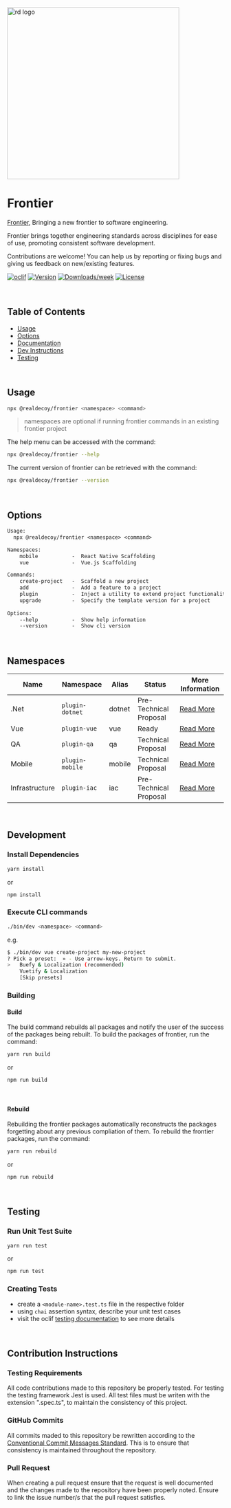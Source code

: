 <p align="left">
  <br/>
  <a href="https://www.realdecoy.com/jamaica/" title="REALDECOY">
    <img width=400px src="https://www.realdecoy.com/wp-content/uploads/2019/02/Realdecoy-logo-transparent.png" alt="rd logo">
  </a>
</p>

# Frontier  

[Frontier](https://github.com/realdecoy/frontier),  Bringing a new frontier to software engineering. 

Frontier brings together engineering standards across disciplines for ease of use, promoting consistent software development.<br />
 

Contributions are welcome! You can help us by reporting or fixing bugs and giving us feedback on new/existing features.


[![oclif](https://img.shields.io/badge/cli-oclif-brightgreen.svg)](https://oclif.io)
[![Version](https://img.shields.io/npm/v/@realdecoy/frontier.svg)](https://npmjs.org/package/@realdecoy/frontier)
[![Downloads/week](https://img.shields.io/npm/dw/@realdecoy/frontier.svg)](https://npmjs.org/package/@realdecoy/frontier)
[![License](https://img.shields.io/npm/l/@realdecoy/frontier.svg)](https://github.com/realdecoy/@realdecoy/frontier/blob/main/package.json)

&nbsp;
&nbsp;
&nbsp;
<!-- custom-toc -->
## Table of Contents

* [Usage](#usage)
* [Options](#options)
* [Documentation](http://frontier.realdecoy.com/)
* [Dev Instructions](#development)
* [Testing](#testing)
<!-- custom-tocstop -->

&nbsp;
&nbsp;
&nbsp;

## Usage
<!-- custom-usage -->

```bash
npx @realdecoy/frontier <namespace> <command>
```
> namespaces are optional if running frontier commands in an existing frontier project

The help menu can be accessed with the command:

```bash
npx @realdecoy/frontier --help
```
The current version of frontier can be retrieved with the command:

```bash
npx @realdecoy/frontier --version
```
<!-- custom-usagestop -->

&nbsp;
&nbsp;
&nbsp;

## Options
```txt
Usage:
  npx @realdecoy/frontier <namespace> <command>

Namespaces:
    mobile           -  React Native Scaffolding
    vue              -  Vue.js Scaffolding

Commands:
    create-project   -  Scaffold a new project
    add              -  Add a feature to a project
    plugin           -  Inject a utility to extend project functionality
    upgrade          -  Specify the template version for a project
  
Options:
    --help           -  Show help information
    --version        -  Show cli version
```


&nbsp;
&nbsp;
&nbsp;

## Namespaces

| Name | Namespace | Alias | Status | More Information
| --- | --- | --- | --- | --- |
| .Net       | `plugin-dotnet` | dotnet | Pre-Technical Proposal | [ Read More ](https://github.com/realdecoy/frontier) |
| Vue        | `plugin-vue`    | vue    | Ready                 | [ Read More ](https://github.com/realdecoy/frontier/tree/main/packages/frontier-plugins/plugin-vue) |
| QA         | `plugin-qa`     | qa     | Technical Proposal    | [ Read More ](https://github.com/realdecoy/frontier/tree/main/packages/frontier-plugins/plugin-qa) |
| Mobile     | `plugin-mobile` | mobile | Technical Proposal    | [ Read More ](https://github.com/realdecoy/frontier) |
| Infrastructure | `plugin-iac`| iac    | Pre-Technical Proposal | [ Read More ](https://github.com/realdecoy/frontier) |

&nbsp;
&nbsp;
&nbsp;

## Development

### Install Dependencies
```bash
yarn install
```
or
```bash
npm install
```

### Execute CLI commands
```bash
./bin/dev <namespace> <command>
```
e.g.
```bash
$ ./bin/dev vue create-project my-new-project
? Pick a preset:  » - Use arrow-keys. Return to submit.
>   Buefy & Localization (recommended)
    Vuetify & Localization
    [Skip presets]
```
### Building

#### Build
The build command rebuilds all packages and notify the user of the success of the packages being rebuilt.
To build the packages of frontier, run the command:

```bash
yarn run build
```
or 
```bash
npm run build
```

&nbsp; &nbsp; &nbsp;


#### Rebuild
Rebuilding the frontier packages automatically reconstructs the packages forgetting about any previous compliation of them.
To rebuild the frontier packages, run the command:

```bash
yarn run rebuild
```
or 
```bash
npm run rebuild
```

&nbsp; &nbsp; &nbsp;

## Testing

### Run Unit Test Suite
```bash
yarn run test
```
or
```bash
npm run test
```

### Creating Tests
- create a ```<module-name>.test.ts``` file in the respective folder
- using ```chai``` assertion syntax, describe your unit test cases
- visit the oclif [testing documentation](https://oclif.io/docs/testing) to see more details

&nbsp; &nbsp; &nbsp;

## Contribution Instructions 
### Testing Requirements
All code contributions made to this repository be properly tested. For testing the testing framework Jest is used. All test files must be writen with the extension ".spec.ts", to maintain the consistency of this project.

### GitHub Commits 
All commits maded to this repository be rewritten according to the [Conventional Commit Messages Standard](https://gist.github.com/qoomon/5dfcdf8eec66a051ecd85625518cfd13). This is to ensure that consistency is maintained throughout the repository. 

### Pull Request
When creating a pull request ensure that the request is well documented and the changes made to the repository have been properly noted. Ensure to link the issue number/s that the pull request satisfies.
